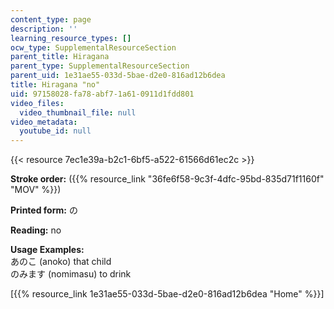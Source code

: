 ```yaml
---
content_type: page
description: ''
learning_resource_types: []
ocw_type: SupplementalResourceSection
parent_title: Hiragana
parent_type: SupplementalResourceSection
parent_uid: 1e31ae55-033d-5bae-d2e0-816ad12b6dea
title: Hiragana "no"
uid: 97158028-fa78-abf7-1a61-0911d1fdd801
video_files:
  video_thumbnail_file: null
video_metadata:
  youtube_id: null
---
```


{{< resource 7ec1e39a-b2c1-6bf5-a522-61566d61ec2c >}}

**Stroke order:** ({{% resource_link "36fe6f58-9c3f-4dfc-95bd-835d71f1160f" "MOV" %}})

**Printed form:** の

**Reading:** no

**Usage Examples:**  
あのこ (anoko) that child  
のみます (nomimasu) to drink

  
\[{{% resource_link 1e31ae55-033d-5bae-d2e0-816ad12b6dea "Home" %}}\]